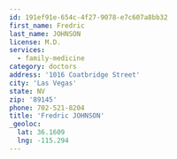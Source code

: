 ```yaml
---
id: 191ef91e-654c-4f27-9078-e7c607a8bb32
first_name: Fredric
last_name: JOHNSON
license: M.D.
services:
  - family-medicine
category: doctors
address: '1016 Coatbridge Street'
city: 'Las Vegas'
state: NV
zip: '89145'
phone: 702-521-8204
title: 'Fredric JOHNSON'
_geoloc:
  lat: 36.1609
  lng: -115.294
---
```

